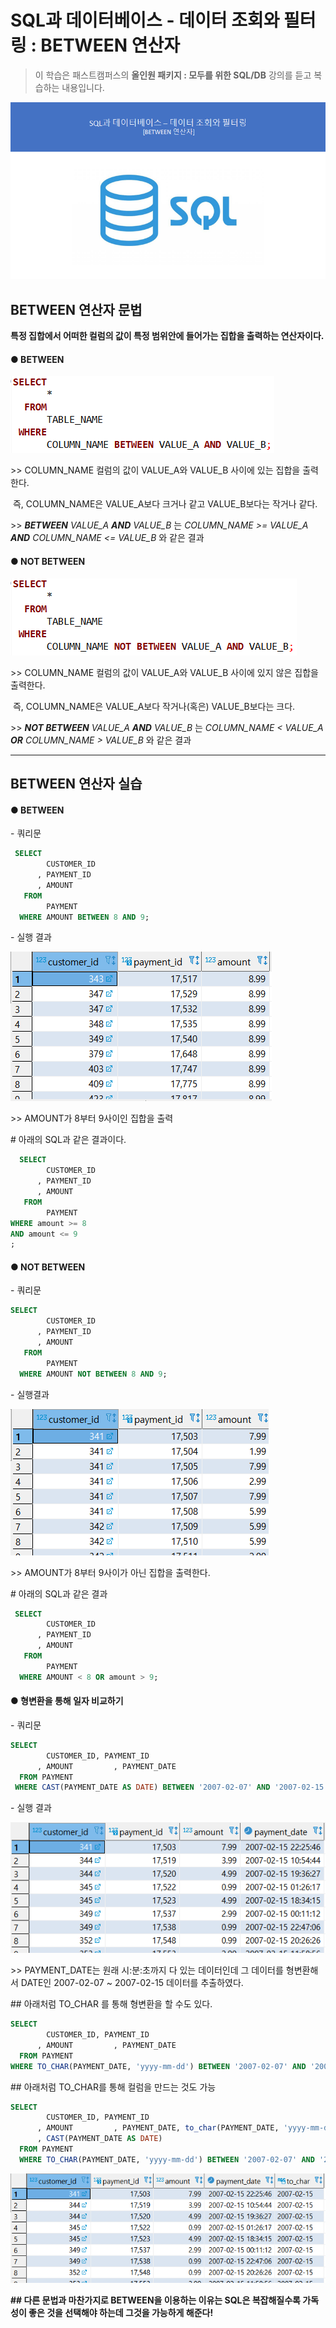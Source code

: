 # SQL과 데이터베이스 - 데이터 조회와 필터링 : BETWEEN 연산자

> 이 학습은 패스트캠퍼스의 **올인원 패키지 : 모두를 위한 SQL/DB** 강의를 듣고 복습하는 내용입니다.

![img](assets/md-images/image-16456061180621.png)





## BETWEEN 연산자 문법

**특정 집합에서 어떠한 컬럼의 값이 특정 범위안에 들어가는 집합을 출력하는 연산자이다.**





#### ● BETWEEN

![img](assets/md-images/image-16456061276723.png)

\>> COLUMN_NAME 컬럼의 값이 VALUE_A와 VALUE_B 사이에 있는 집합을 출력한다.

​      즉, COLUMN_NAME은 VALUE_A보다 크거나 같고 VALUE_B보다는 작거나 같다.

\>> ***BETWEEN*** *VALUE_A* ***AND*** *VALUE_B* 는 *COLUMN_NAME >= VALUE_A* ***AND*** *COLUMN_NAME <= VALUE_B*  와 같은 결과





#### ● NOT BETWEEN

![img](assets/md-images/image-16456061342975.png)

\>> COLUMN_NAME 컬럼의 값이 VALUE_A와 VALUE_B 사이에 있지 않은 집합을 출력한다.

​      즉, COLUMN_NAME은 VALUE_A보다 작거나(혹은) VALUE_B보다는 크다.

\>> ***NOT BETWEEN*** *VALUE_A* ***AND*** *VALUE_B* 는 *COLUMN_NAME < VALUE_A* ***OR*** *COLUMN_NAME > VALUE_B*  와 같은 결과





---





## BETWEEN 연산자 실습



#### ● BETWEEN



\- 쿼리문

```SQL
 SELECT
        CUSTOMER_ID
      , PAYMENT_ID
      , AMOUNT
   FROM
        PAYMENT
  WHERE AMOUNT BETWEEN 8 AND 9;
```



\- 실행 결과

![img](assets/md-images/image-16456061481757.png)

\>> AMOUNT가 8부터 9사이인 집합을 출력





\# 아래의 SQL과 같은 결과이다.

```SQL
  SELECT
        CUSTOMER_ID
      , PAYMENT_ID
      , AMOUNT
   FROM
        PAYMENT
WHERE amount >= 8 
AND amount <= 9
;
```





#### ● NOT BETWEEN



\- 쿼리문

```SQL
SELECT
        CUSTOMER_ID
      , PAYMENT_ID
      , AMOUNT
   FROM
        PAYMENT
  WHERE AMOUNT NOT BETWEEN 8 AND 9;
```



\- 실행결과

![img](assets/md-images/image-16456061620049.png)

\>> AMOUNT가 8부터 9사이가 아닌 집합을 출력한다.





\#  아래의 SQL과 같은 결과

```SQL
 SELECT
        CUSTOMER_ID
      , PAYMENT_ID
      , AMOUNT
   FROM
        PAYMENT
  WHERE AMOUNT < 8 OR amount > 9;
```





#### ● 형변환을 통해 일자 비교하기





\- 쿼리문

```SQL
SELECT
        CUSTOMER_ID, PAYMENT_ID
      , AMOUNT         , PAYMENT_DATE
  FROM PAYMENT
 WHERE CAST(PAYMENT_DATE AS DATE) BETWEEN '2007-02-07' AND '2007-02-15';
```

\- 실행 결과

![img](assets/md-images/image-164560617186411.png)

\>> PAYMENT_DATE는 원래 시:분:초까지 다 있는 데이터인데 그 데이터를 형변환해서 DATE인 2007-02-07 ~ 2007-02-15 데이터를 추출하였다.





\## 아래처럼 TO_CHAR 를 통해 형변환을 할 수도 있다.

```SQL
SELECT
        CUSTOMER_ID, PAYMENT_ID
      , AMOUNT         , PAYMENT_DATE
  FROM PAYMENT
WHERE TO_CHAR(PAYMENT_DATE, 'yyyy-mm-dd') BETWEEN '2007-02-07' AND '2007-02-15';
```





\## 아래처럼 TO_CHAR를 통해 컬럼을 만드는 것도 가능

```SQL
SELECT
        CUSTOMER_ID, PAYMENT_ID
      , AMOUNT         , PAYMENT_DATE, to_char(PAYMENT_DATE, 'yyyy-mm-dd')
      , CAST(PAYMENT_DATE AS DATE)
  FROM PAYMENT
  WHERE TO_CHAR(PAYMENT_DATE, 'yyyy-mm-dd') BETWEEN '2007-02-07' AND '2007-02-15';
```

![img](assets/md-images/image-164560617801213.png)





**## 다른 문법과 마찬가지로 BETWEEN을 이용하는 이유는 SQL은 복잡해질수록 가독성이 좋은 것을 선택해야 하는데 그것을 가능하게 해준다!**
